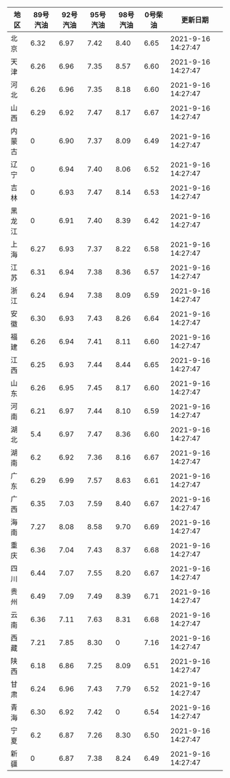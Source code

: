 | 地区 | 89号汽油 | 92号汽油 | 95号汽油 | 98号汽油 | 0号柴油 | 更新日期 |
| --- | --- | --- | --- | --- | --- | --- |
| 北京 | 6.32 | 6.97 | 7.42 | 8.40 | 6.65 | 2021-9-16 14:27:47 |
| 天津 | 6.26 | 6.96 | 7.35 | 8.57 | 6.60 | 2021-9-16 14:27:47 |
| 河北 | 6.26 | 6.96 | 7.35 | 8.18 | 6.60 | 2021-9-16 14:27:47 |
| 山西 | 6.29 | 6.92 | 7.47 | 8.17 | 6.67 | 2021-9-16 14:27:47 |
| 内蒙古 | 0 | 6.90 | 7.37 | 8.09 | 6.49 | 2021-9-16 14:27:47 |
| 辽宁 | 0 | 6.94 | 7.40 | 8.06 | 6.52 | 2021-9-16 14:27:47 |
| 吉林 | 0 | 6.93 | 7.47 | 8.14 | 6.53 | 2021-9-16 14:27:47 |
| 黑龙江 | 0 | 6.91 | 7.40 | 8.39 | 6.42 | 2021-9-16 14:27:47 |
| 上海 | 6.27 | 6.93 | 7.37 | 8.22 | 6.58 | 2021-9-16 14:27:47 |
| 江苏 | 6.31 | 6.94 | 7.38 | 8.36 | 6.57 | 2021-9-16 14:27:47 |
| 浙江 | 6.24 | 6.94 | 7.38 | 8.09 | 6.59 | 2021-9-16 14:27:47 |
| 安徽 | 6.30 | 6.93 | 7.43 | 8.26 | 6.64 | 2021-9-16 14:27:47 |
| 福建 | 6.26 | 6.94 | 7.41 | 8.11 | 6.60 | 2021-9-16 14:27:47 |
| 江西 | 6.25 | 6.93 | 7.44 | 8.44 | 6.65 | 2021-9-16 14:27:47 |
| 山东 | 6.26 | 6.95 | 7.45 | 8.17 | 6.60 | 2021-9-16 14:27:47 |
| 河南 | 6.21 | 6.97 | 7.44 | 8.10 | 6.59 | 2021-9-16 14:27:47 |
| 湖北 | 5.4 | 6.97 | 7.47 | 8.36 | 6.60 | 2021-9-16 14:27:47 |
| 湖南 | 6.2 | 6.92 | 7.36 | 8.16 | 6.67 | 2021-9-16 14:27:47 |
| 广东 | 6.29 | 6.99 | 7.57 | 8.63 | 6.61 | 2021-9-16 14:27:47 |
| 广西 | 6.35 | 7.03 | 7.59 | 8.40 | 6.67 | 2021-9-16 14:27:47 |
| 海南 | 7.27 | 8.08 | 8.58 | 9.70 | 6.69 | 2021-9-16 14:27:47 |
| 重庆 | 6.36 | 7.04 | 7.43 | 8.37 | 6.68 | 2021-9-16 14:27:47 |
| 四川 | 6.44  | 7.07 | 7.55 | 8.20 | 6.67 | 2021-9-16 14:27:47 |
| 贵州 | 6.49 | 7.09 | 7.49 | 8.39 | 6.71 | 2021-9-16 14:27:47 |
| 云南 | 6.36  | 7.11 | 7.63 | 8.31 | 6.68 | 2021-9-16 14:27:47 |
| 西藏 | 7.21 | 7.85 | 8.30 | 0 | 7.16 | 2021-9-16 14:27:47 |
| 陕西 | 6.18 | 6.86 | 7.25 | 8.09 | 6.51 | 2021-9-16 14:27:47 |
| 甘肃 | 6.24 | 6.96 | 7.43 | 7.79 | 6.52 | 2021-9-16 14:27:47 |
| 青海 | 6.30 | 6.92 | 7.42 | 0 | 6.54 | 2021-9-16 14:27:47 |
| 宁夏 | 6.2 | 6.87 | 7.26 | 8.30 | 6.50 | 2021-9-16 14:27:47 |
| 新疆 | 0 | 6.87 | 7.38 | 8.24 | 6.49 | 2021-9-16 14:27:47 |
